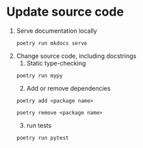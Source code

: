 # Update source code

1. Serve documentation locally
    ```
    poetry run mkdocs serve
    ```
2. Change source code, including docstrings
    1. Static type-checking
    ```
    poetry run mypy
    ```
    2. Add or remove dependencies
    ```
    poetry add <package name>
    ```
    ```
    poetry remove <package name>
    ```
    3. run tests
    ```
    poetry run pytest
    ```